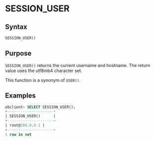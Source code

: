 # SESSION_USER

## Syntax

```sql
SESSION_USER()
```

## Purpose

`SESSION_USER()` returns the current username and hostname. The return value uses the utf8mb4 character set.

This function is a synonym of `USER()`.

## Examples

```sql
obclient> SELECT SESSION_USER();
+---------------------+
| SESSION_USER()      |
+---------------------+
| root@100.0.0.1 |
+---------------------+
1 row in set
```
